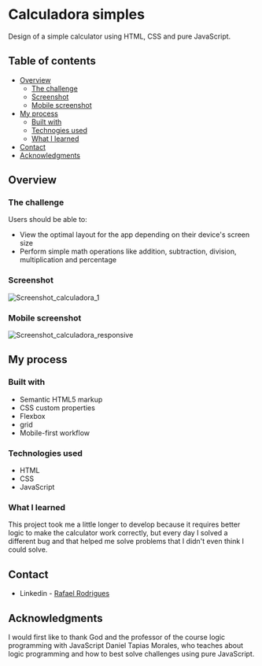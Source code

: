 # Calculadora simples

Design of a simple calculator using HTML, CSS and pure JavaScript.

## Table of contents

- [Overview](#overview)
  - [The challenge](#the-challenge)
  - [Screenshot](#screenshot)
  - [Mobile screenshot](#mobile-screenshot)
- [My process](#my-process)
  - [Built with](#built-with)
  - [Technogies used](#technologies-used)
  - [What I learned](#what-i-learned)
- [Contact](#contact)
- [Acknowledgments](#acknowledgments)

## Overview

### The challenge

Users should be able to:

- View the optimal layout for the app depending on their device's screen size
- Perform simple math operations like addition, subtraction, division, multiplication and percentage

### Screenshot
![Screenshot_calculadora_1](https://user-images.githubusercontent.com/106329803/207109476-2354ab62-691c-4b81-9e45-3817b730a42b.png)


### Mobile screenshot
![Screenshot_calculadora_responsive](https://user-images.githubusercontent.com/106329803/207110094-c7759746-e808-4bc4-914f-0748ca5ce805.png)


## My process


### Built with

- Semantic HTML5 markup
- CSS custom properties
- Flexbox
- grid
- Mobile-first workflow

### Technologies used

- HTML 
- CSS
- JavaScript


### What I learned

This project took me a little longer to develop because it requires better logic to make the calculator work correctly, but every day I solved a different bug and that helped me solve problems that I didn't even think I could solve.

## Contact
- Linkedin - [Rafael Rodrigues](https://github.com/rafael-rodrigues01)


## Acknowledgments
I would first like to thank God and the professor of the course logic programming with JavaScript Daniel Tapias Morales, who teaches about logic programming and how to best solve challenges using pure JavaScript.